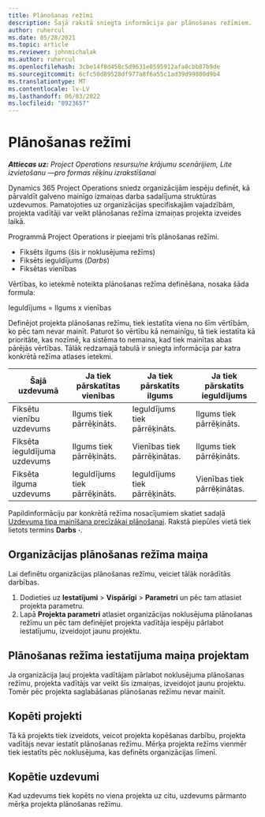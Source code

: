 ```yaml
---
title: Plānošanas režīmi
description: Šajā rakstā sniegta informācija par plānošanas režīmiem.
author: ruhercul
ms.date: 05/28/2021
ms.topic: article
ms.reviewer: johnmichalak
ms.author: ruhercul
ms.openlocfilehash: 3cbe14f8d458c5d9631e0595912afa8cbb87b9de
ms.sourcegitcommit: 6cfc50d89528df977a8f6a55c1ad39d99800d9b4
ms.translationtype: MT
ms.contentlocale: lv-LV
ms.lasthandoff: 06/03/2022
ms.locfileid: "8923657"
---
```

# <a name="scheduling-modes"></a>Plānošanas režīmi

_**Attiecas uz:** Project Operations resursu/ne krājumu scenārijiem, Lite izvietošanu —pro formas rēķinu izrakstīšanai_


Dynamics 365 Project Operations sniedz organizācijām iespēju definēt, kā pārvaldīt galveno mainīgo izmaiņas darba sadalījuma struktūras uzdevumos. Pamatojoties uz organizācijas specifiskajām vajadzībām, projekta vadītāji var veikt plānošanas režīma izmaiņas projekta izveides laikā.

Programmā Project Operations ir pieejami trīs plānošanas režīmi.

  - Fiksēts ilgums (šis ir noklusējuma režīms)
  - Fiksēts ieguldījums (*Darbs*)
  - Fiksētas vienības

Vērtības, ko ietekmē noteikta plānošanas režīma definēšana, nosaka šāda formula:

  Ieguldījums = Ilgums x vienības

Definējot projekta plānošanas režīmu, tiek iestatīta viena no šīm vērtībām, ko pēc tam nevar mainīt. Paturot šo vērtību kā nemainīgu, tā tiek iestatīta kā prioritāte, kas nozīmē, ka sistēma to nemaina, kad tiek mainītas abas pārējās vērtības. Tālāk redzamajā tabulā ir sniegta informācija par katra konkrētā režīma atlases ietekmi.

| **Šajā uzdevumā**             | **Ja tiek pārskatītas vienības**   | **Ja tiek pārskatīts ilgums** | **Ja tiek pārskatīts ieguldījums**  |
|----------------------|---------------------------|----------------------------|---------------------------|
| Fiksētu vienību uzdevums     | Ilgums tiek pārrēķināts. | Ieguldījums tiek pārrēķināts.    | Ilgums tiek pārrēķināts. |
| Fiksēta ieguldījuma uzdevums    | Ilgums tiek pārrēķināts. | Vienības tiek pārrēķinātas.    | Ilgums tiek pārrēķināts. |
| Fiksēta ilguma uzdevums  | Ieguldījums tiek pārrēķināts.   | Ieguldījums tiek pārrēķināts.    | Vienības tiek pārrēķinātas.   |

Papildinformāciju par konkrētā režīma nosacījumiem skatiet sadaļā [Uzdevuma tipa mainīšana precīzākai plānošanai](https://support.microsoft.com/en-us/office/change-the-task-type-for-more-accurate-scheduling-b0b969ad-45bc-4e9e-8967-435587548a72). Rakstā piepūles vietā tiek lietots termins **Darbs** **·**.

## <a name="change-the-organizations-scheduling-mode"></a>Organizācijas plānošanas režīma maiņa

Lai definētu organizācijas plānošanas režīmu, veiciet tālāk norādītās darbības.

1. Dodieties uz **Iestatījumi** \> **Vispārīgi** \> **Parametri** un pēc tam atlasiet projekta parametru. 
2. Lapā **Projekta parametri** atlasiet organizācijas noklusējuma plānošanas režīmu un pēc tam definējiet projekta vadītāja iespēju pārlabot iestatījumu, izveidojot jaunu projektu.

## <a name="change-the-scheduling-mode-setting-on-a-project"></a>Plānošanas režīma iestatījuma maiņa projektam

Ja organizācija ļauj projekta vadītājam pārlabot noklusējuma plānošanas režīmu, projekta vadītājs var veikt šīs izmaiņas, izveidojot jaunu projektu. Tomēr pēc projekta saglabāšanas plānošanas režīmu nevar mainīt.

## <a name="copied-projects"></a>Kopēti projekti

Tā kā projekts tiek izveidots, veicot projekta kopēšanas darbību, projekta vadītājs nevar iestatīt plānošanas režīmu. Mērķa projekta režīms vienmēr tiek iestatīts pēc noklusējuma, kas definēts organizācijas līmenī.

## <a name="copied-tasks"></a>Kopētie uzdevumi

Kad uzdevums tiek kopēts no viena projekta uz citu, uzdevums pārmanto mērķa projekta plānošanas režīmu.
